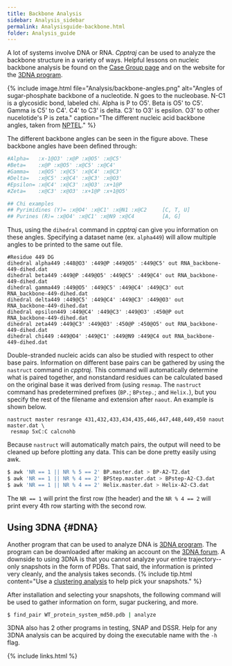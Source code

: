 ```yaml
---
title: Backbone Analysis
sidebar: Analysis_sidebar
permalink: Analysisguide-backbone.html
folder: Analysis_guide
---
```


<link rel="stylesheet" href="css/theme-purple.css">

A lot of systems involve DNA or RNA.
*Cpptraj* can be used to analyze the backbone structure in a variety of ways.
Helpful lessons on nucleic backbone analysis be found on the
[Case Group page](http://casegroup.rutgers.edu/lnotes/BioPhysChem_week5.pdf)
and on the website for the [3DNA program](http://x3dna.org/).

{% include image.html file="Analysis/backbone-angles.png"
alt="Angles of sugar-phosphate backbone of a nucleotide.
N goes to the nucleobase. N-C1 is a glycosidic bond, labeled chi.
Alpha is P to O5'. Beta is O5' to C5'. Gamma is C5' to C4'.
C4' to C3' is delta. C3' to O3' is epsilon. O3' to other nucelotide's P is zeta."
caption="The different nucleic acid backbone angles, taken from
<a href="http://nptel.ac.in/courses/104103018/module4/lec2/3.html">NPTEL</a>." %}

The different backbone angles can be seen in the figure above.
These backbone angles have been defined through:
```bash
#Alpha=   :x-1@O3' :x@P :x@O5' :x@C5'
#Beta=    :x@P :x@O5' :x@C5' :x@C4'
#Gamma=   :x@O5' :x@C5' :x@C4' :x@C3'
#Delta=   :x@C5' :x@C4' :x@C3' :x@O3'
#Epsilon= :x@C4' :x@C3' :x@O3' :x+1@P
#Zeta=    :x@C3' :x@O3' :x+1@P :x+1@O5'

## Chi examples
## Pyrimidines (Y)= :x@O4' :x@C1' :x@N1 :x@C2     [C, T, U]
## Purines (R)= :x@O4' :x@C1' :x@N9 :x@C4         [A, G]
```

Thus, using the `dihedral` command in *cpptraj* can give you information on
these angles.
Specifying a dataset name (ex. `alpha449`) will allow multiple angles to be
printed to the same out file.
```
#Residue 449 DG
dihedral alpha449 :448@O3' :449@P :449@O5' :449@C5' out RNA_backbone-449-dihed.dat
dihedral beta449 :449@P :449@O5' :449@C5' :449@C4' out RNA_backbone-449-dihed.dat
dihedral gamma449 :449@O5' :449@C5' :449@C4' :449@C3' out RNA_backbone-449-dihed.dat
dihedral delta449 :449@C5' :449@C4' :449@C3' :449@O3' out RNA_backbone-449-dihed.dat
dihedral epsilon449 :449@C4' :449@C3' :449@O3' :450@P out RNA_backbone-449-dihed.dat
dihedral zeta449 :449@C3' :449@O3' :450@P :450@O5' out RNA_backbone-449-dihed.dat
dihedral chi449 :449@O4' :449@C1' :449@N9 :449@C4 out RNA_backbone-449-dihed.dat
```

Double-stranded nucleic acids can also be studied with respect to other base
pairs.
Information on different base pairs can be gathered by using the `nastruct`
command in *cpptraj*.
This command will automatically determine what is paired together, and
nonstandard residues can be calculated based on the original base it was
derived from (using `resmap`.
The `nastruct` command has predetermined prefixes (`BP.`; `BPstep.`; and
`Helix.`), but you specify the rest of the filename and extension after `naout`.
An example is shown below.
```
nastruct master resrange 431,432,433,434,435,446,447,448,449,450 naout master.dat \
 resmap 5xC:C calcnohb
```

Because `nastruct` will automatically match pairs, the output will need to be
cleaned up before plotting any data.
This can be done pretty easily using awk.
```bash
$ awk 'NR == 1 || NR % 5 == 2' BP.master.dat > BP-A2-T2.dat
$ awk 'NR == 1 || NR % 4 == 2' BPStep.master.dat > BPstep-A2-C3.dat
$ awk 'NR == 1 || NR % 4 == 2' Helix.master.dat > Helix-A2-C3.dat
```
The `NR == 1` will print the first row (the header) and the `NR % 4 == 2` will
print every 4th row starting with the second row.

## Using 3DNA {#DNA}

Another program that can be used to analyze DNA is
[3DNA program](http://x3dna.org/).
The program can be downloaded after making an account on the
[3DNA forum](http://forum.x3dna.org/site-announcements/download-instructions/).
A downside to using 3DNA is that you cannot analyze your entire
trajectory--only snapshots in the form of PDBs.
That said, the information is printed very cleanly, and the analysis takes
seconds.
{% include tip.html content="Use a
[clustering analysis](Analysisguide-clustering.html) to help pick your
snapshots." %}

After installation and selecting your snapshots, the following command will be
used to gather information on form, sugar puckering, and more.
```bash
$ find_pair WT_protein_system_md50.pdb | analyze
```

3DNA also has 2 other programs in testing, SNAP and DSSR.
Help for any 3DNA analysis can be acquired by doing the executable name with
the `-h` flag.

{% include links.html %}
